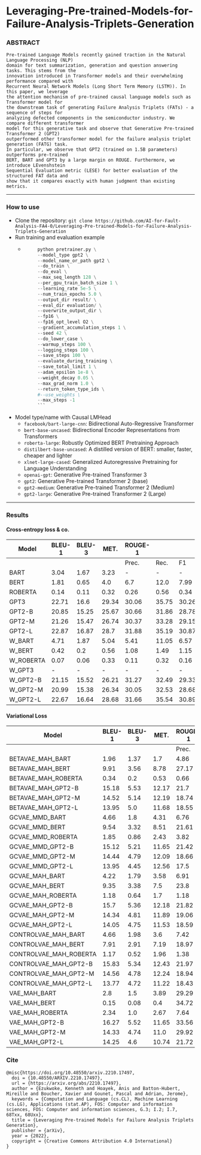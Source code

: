 # Leveraging-Pre-trained-Models-for-Failure-Analysis-Triplets-Generation

### ABSTRACT
```
Pre-trained Language Models recently gained traction in the Natural Language Processing (NLP)
domain for text summarization, generation and question answering tasks. This stems from the
innovation introduced in Transformer models and their overwhelming performance compared with
Recurrent Neural Network Models (Long Short Term Memory (LSTM)). In this paper, we leverage
the attention mechanism of pre-trained causal language models such as Transformer model for
the downstream task of generating Failure Analysis Triplets (FATs) - a sequence of steps for
analyzing defected components in the semiconductor industry. We compare different transformer
model for this generative task and observe that Generative Pre-trained Transformer 2 (GPT2)
outperformed other transformer model for the failure analysis triplet generation (FATG) task.
In particular, we observe that GPT2 (trained on 1.5B parameters) outperforms pre-trained 
BERT, BART and GPT3 by a large margin on ROUGE. Furthermore, we introduce LEvenshstein
Sequential Evaluation metric (LESE) for better evaluation of the structured FAT data and
show that it compares exactly with human judgment than existing metrics.
```

------------------------------

### How to use

 - Clone the repository: ```git clone https://github.com/AI-for-Fault-Analysis-FA4-0/Leveraging-Pre-trained-Models-for-Failure-Analysis-Triplets-Generation```
 - Run training and evaluation example
    - ```python
           python pretrainer.py \
           --model_type gpt2 \
           --model_name_or_path gpt2 \
           --do_train \
           --do_eval \
           --max_seq_length 128 \
           --per_gpu_train_batch_size 1 \
           --learning_rate 5e-5 \
           --num_train_epochs 5.0 \
           --output_dir result/ \
           --eval_dir evaluation/ \
           --overwrite_output_dir \
           --fp16 \
           --fp16_opt_level O2 \
           --gradient_accumulation_steps 1 \
           --seed 42 \
           --do_lower_case \
           --warmup_steps 100 \
           --logging_steps 100 \
           --save_steps 100 \
           --evaluate_during_training \
           --save_total_limit 1 \
           --adam_epsilon 1e-8 \
           --weight_decay 0.05 \
           --max_grad_norm 1.0 \
           --return_token_type_ids \
           #--use_weights \
           --max_steps -1
           ```
- Model type/name with Causal LMHead
  - ```facebook/bart-large-cnn```: Bidirectional Auto-Regressive Transformer
  - ```bert-base-uncased```: Bidirectional Encoder Representations from Transformers
  - ```roberta-large```: Robustly Optimized BERT Pretraining Approach
  - ```distilbert-base-uncased```: A distilled version of BERT: smaller, faster, cheaper and lighter
  - ```xlnet-large-cased```: Generalized Autoregressive Pretraining for Language Understanding
  - ```openai-gpt```: Generative Pre-trained Transformer 3
  - ```gpt2```: Generative Pre-trained Transformer 2 (base)
  - ```gpt2-medium```: Generative Pre-trained Transformer 2 (Medium)
  - ```gpt2-large```: Generative Pre-trained Transformer 2 (Large)

------------------------------

### Results

#### Cross-entropy loss & co.

| Model     | BLEU-1 | BLEU-3 | MET.  | ROUGE-1 |  |  |ROUGE-L  |  |  | LESE-1   |       |       |   Lev-1    |   LESE-3    |       |      |   Lev-3   |        PPL            |
|-----------|--------|--------|-------|---------|---------|--------|-------|--------|-------|-------|-------|-------|-------|-------|-------|------|------|--------------------|
|           |        |        |       | Prec.   | Rec.    | F1     | Prec. | Rec.   | F1    | Prec. | Rec.  | F1    |       | Prec. | Rec.  | F1   |      |                    |
| BART      | 3.04   | 1.67   | 3.23  | -       | -       | -      | -     | -      | -     | 2.12  | 3.85  | 2.28  | 73.0  | 0.01  | 0.0   | 0.0  | 24.0 | 1.0                |
| BERT      | 1.81   | 0.65   | 4.0   | 6.7     | 12.0    | 7.99   | 5.62  | 10.21  | 6.72  | 1.38  | 10.48 | 2.33  | 287.0 | 0.02  | 0.03  | 0.01 | 96.0 | 1.0                |
| ROBERTA   | 0.14   | 0.11   | 0.32  | 0.26    | 0.56    | 0.34   | 0.26  | 0.55   | 0.34  | 0.09  | 0.33  | 0.13  | 169.0 | 0.0   | 0.0   | 0.0  | 56.0 | 1.0                |
| GPT3      | 22.71  | 16.6   | 29.34 | 30.06   | 35.75   | 30.26  | 27.65 | 32.93  | 27.83 | 20.88 | 24.93 | 20.64 | 45.0  | 9.34  | 11.28 | 9.29 | 16.0 | 1.53 |
| GPT2-B    | 20.85  | 15.25  | 25.67 | 30.66   | 31.86   | 28.78  | 28.1  | 29.2   | 26.35 | 21.31 | 21.1  | 19.17 | 41.0  | 9.31  | 9.3   | 8.39 | 15.0 | 1.42 |
| GPT2-M    | 21.26  | 15.47  | 26.74 | 30.37   | 33.28   | 29.15  | 27.65 | 30.4   | 26.56 | 21.08 | 22.06 | 19.41 | 43.0  | 9.23  | 9.79  | 8.55 | 15.0 | 1.52 |
| GPT2-L    | 22.87  | 16.87  | 28.7  | 31.88   | 35.19   | 30.87  | 29.19 | 32.24  | 28.24 | 22.01 | 23.83 | 20.81 | 42.0  | 10.06 | 10.89 | 9.53 | 15.0 | 1.412 |
| W_BART    | 4.71   | 1.87   | 5.04  | 5.41    | 11.05   | 6.57   | 4.36  | 8.97   | 5.28  | 2.56  | 5.9   | 3.17  | 81.0  | 0.0   | 0.0   | 0.0  | 27.0 | 1.01 |
| W_BERT    | 0.42   | 0.2    | 0.56  | 1.08    | 1.49    | 1.15   | 0.97  | 1.37   | 1.04  | 0.33  | 1.15  | 0.44  | 74.0  | 0.01  | 0.0   | 0.0  | 24.0 | 1.0                |
| W_ROBERTA | 0.07   | 0.06   | 0.33  | 0.11    | 0.32    | 0.16   | 0.11  | 0.31   | 0.15  | 0.05  | 0.2   | 0.07  | 196.0 | 0.0   | 0.0   | 0.0  | 65.0 | 1.0                |
| W_GPT3    | -      | -      | -     | -       | -       | -      | -     | -      | -     | -     | -     | -     | -     | -     | -     | -    | -    | 1.34  |
| W_GPT2-B  | 21.15  | 15.52  | 26.21 | 31.27   | 32.49   | 29.33  | 28.51 | 29.64  | 26.72 | 21.64 | 21.52 | 19.49 | 41.0  | 9.59  | 9.62  | 8.65 | 15.0 | 1.28 |
| W_GPT2-M  | 20.99  | 15.38  | 26.34 | 30.05   | 32.53   | 28.68  | 27.44 | 29.76  | 26.2  | 21.0  | 21.68 | 19.28 | 42.0  | 9.43  | 9.75  | 8.67 | 15.0 | 1.34  |
| W_GPT2-L  | 22.67  | 16.64  | 28.68 | 31.66   | 35.54   | 30.89  | 29.02 | 32.54  | 28.26 | 21.93 | 24.09 | 20.8  | 43.0  | 10.1  | 11.17 | 9.62 | 16.0 | 1.26 |

#### Variational Loss

| Model                  | BLEU-1 | BLEU-3 | MET.  | ROUGE-1 |  |  |  ROUGE-L|  |  | LESE-1  |       |       |     Lev-1  |    LESE-3   |      |      |   Lev-3   |          PPL          |
|------------------------|--------|--------|-------|---------|---------|--------|-------|--------|-------|-------|-------|-------|-------|-------|------|------|------|--------------------|
|                        |        |        |       | Prec.   | Rec.    | F1     | Prec. | Rec.   | F1    | Prec. | Rec.  | F1    |       | Prec. | Rec. | F1   |      |                    |
| BETAVAE_MAH_BART       | 1.96   | 1.37   | 1.7   | 4.86    | 3.4     | 3.63   | 4.56  | 3.19   | 3.39  | 1.41  | 1.95  | 1.47  | 54.0  | 0.0   | 0.0  | 0.0  | 18.0 | 1.44  |
| BETAVAE_MAH_BERT       | 9.91   | 3.56   | 8.78  | 27.17   | 21.61   | 20.77  | 23.24 | 18.49  | 17.7  | 10.4  | 9.01  | 7.53  | 49.0  | 0.94  | 0.37 | 0.36 | 17.0 | 1.99 |
| BETAVAE_MAH_ROBERTA    | 0.34   | 0.2    | 0.53  | 0.66    | 1.35    | 0.81   | 0.61  | 1.24   | 0.75  | 0.24  | 1.03  | 0.35  | 265.0 | 0.0   | 0.0  | 0.0  | 88.0 | 1.94  |
| BETAVAE_MAH_GPT2-B     | 15.18  | 5.53   | 12.17 | 21.7    | 22.05   | 20.09  | 19.28 | 19.66  | 17.85 | 11.98 | 12.17 | 10.83 | 45.0  | 0.29  | 0.33 | 0.27 | 16.0 | 1.97 |
| BETAVAE_MAH_GPT2-M     | 14.52  | 5.14   | 12.19 | 18.74   | 22.03   | 18.52  | 16.52 | 19.48  | 16.32 | 10.26 | 12.71 | 10.18 | 50.0  | 0.3   | 0.41 | 0.31 | 18.0 | 2.05  |
| BETAVAE_MAH_GPT2-L     | 13.95  | 5.0    | 11.68 | 18.55   | 21.8    | 18.23  | 16.32 | 19.24  | 16.05 | 10.56 | 12.27 | 10.06 | 50.0  | 0.27  | 0.38 | 0.28 | 18.0 | 1.94  |
| GCVAE_MMD_BART         | 4.66   | 1.8    | 4.31  | 6.76    | 12.74   | 7.5    | 5.03  | 9.11   | 5.35  | 2.94  | 4.3   | 2.82  | 57.0  | 0.16  | 0.01 | 0.03 | 19.0 | 1.78 |
| GCVAE_MMD_BERT         | 9.54   | 3.32   | 8.51  | 21.61   | 20.21   | 18.31  | 18.29 | 17.25  | 15.5  | 8.16  | 9.14  | 6.87  | 54.0  | 0.42  | 0.18 | 0.16 | 19.0 | 2.46 |
| GCVAE_MMD_ROBERTA      | 1.85   | 0.86   | 2.43  | 3.82    | 6.44    | 4.17   | 3.29  | 5.61   | 3.59  | 1.58  | 4.28  | 1.84  | 143.0 | 0.07  | 0.01 | 0.01 | 48.0 | 2.45  |
| GCVAE_MMD_GPT2-B       | 15.12  | 5.21   | 11.65 | 21.42   | 21.43   | 19.69  | 18.88 | 18.99  | 17.38 | 11.61 | 11.83 | 10.56 | 44.0  | 0.23  | 0.26 | 0.22 | 16.0 | 2.53 |
| GCVAE_MMD_GPT2-M       | 14.44  | 4.79   | 12.09 | 18.66   | 22.74   | 18.7   | 16.4  | 20.08  | 16.44 | 10.02 | 13.5  | 10.21 | 54.0  | 0.18  | 0.29 | 0.2  | 19.0 | 2.59 |
| GCVAE_MMD_GPT2-L       | 13.95  | 4.45   | 12.56 | 17.5    | 24.57   | 18.52  | 15.17 | 21.37  | 16.06 | 9.37  | 14.86 | 10.12 | 62.0  | 0.16  | 0.23 | 0.17 | 22.0 | 2.40 |
| GCVAE_MAH_BART         | 4.22   | 1.79   | 3.58  | 6.91    | 10.26   | 6.96   | 5.24  | 7.45   | 5.08  | 2.82  | 3.41  | 2.53  | 50.0  | 0.09  | 0.01 | 0.02 | 17.0 | 1.78 |
| GCVAE_MAH_BERT         | 9.35   | 3.38   | 7.5   | 23.8    | 17.39   | 17.99  | 19.74 | 14.73  | 15.04 | 8.32  | 7.94  | 6.69  | 47.0  | 0.45  | 0.13 | 0.14 | 16.0 | 2.46 |
| GCVAE_MAH_ROBERTA      | 1.18   | 0.64   | 1.7   | 1.18    | 3.68    | 1.72   | 1.06  | 3.33   | 1.54  | 0.78  | 2.85  | 1.16  | 142.0 | 0.01  | 0.04 | 0.01 | 47.0 | 2.46 |
| GCVAE_MAH_GPT2-B       | 15.7   | 5.36   | 12.18 | 21.82   | 22.24   | 20.29  | 19.23 | 19.72  | 17.91 | 11.68 | 12.34 | 10.81 | 45.0  | 0.25  | 0.28 | 0.23 | 16.0 | 2.53 |
| GCVAE_MAH_GPT2-M       | 14.34  | 4.81   | 11.89 | 19.06   | 22.28   | 18.75  | 16.7  | 19.66  | 16.46 | 10.32 | 13.1  | 10.2  | 52.0  | 0.19  | 0.27 | 0.2  | 19.0 | 2.58 |
| GCVAE_MAH_GPT2-L       | 14.05  | 4.75   | 11.53 | 18.59   | 21.96   | 18.38  | 16.19 | 19.23  | 16.03 | 10.13 | 12.44 | 9.94  | 51.0  | 0.2   | 0.26 | 0.2  | 18.0 | 2.39  |
| CONTROLVAE_MAH_BART    | 4.66   | 1.98   | 3.6   | 7.42    | 9.69    | 7.42   | 5.48  | 6.94   | 5.29  | 2.57  | 2.57  | 2.09  | 47.0  | 0.21  | 0.02 | 0.04 | 16.0 | 1.78 |
| CONTROLVAE_MAH_BERT    | 7.91   | 2.91   | 7.19  | 18.97   | 17.7    | 15.82  | 15.88 | 15.11  | 13.3  | 7.13  | 8.4   | 5.97  | 57.0  | 0.32  | 0.17 | 0.13 | 20.0 | 2.46 |
| CONTROLVAE_MAH_ROBERTA | 1.17   | 0.52   | 1.96  | 1.38    | 4.7     | 2.04   | 1.2   | 4.17   | 1.78  | 0.87  | 4.24  | 1.38  | 200.0 | 0.0   | 0.01 | 0.0  | 67.0 | 2.45  |
| CONTROLVAE_MAH_GPT2-B  | 15.83  | 5.34   | 12.43 | 21.97   | 22.66   | 20.51  | 19.34 | 20.06  | 18.09 | 11.6  | 12.75 | 10.92 | 46.0  | 0.23  | 0.3  | 0.23 | 17.0 | 2.54 |
| CONTROLVAE_MAH_GPT2-M  | 14.56  | 4.78   | 12.24 | 18.94   | 23.02   | 18.95  | 16.61 | 20.29  | 16.64 | 10.34 | 13.68 | 10.43 | 53.0  | 0.17  | 0.26 | 0.19 | 19.0 | 2.58 |
| CONTROLVAE_MAH_GPT2-L  | 13.77  | 4.72   | 11.22 | 18.43   | 21.1    | 17.91  | 16.09 | 18.46  | 15.64 | 10.16 | 11.86 | 9.67  | 50.0  | 0.19  | 0.21 | 0.17 | 18.0 | 2.39  |
| VAE_MAH_BART           | 2.8    | 1.5    | 3.89  | 29.29   | 9.75    | 13.63  | 22.94 | 7.76   | 10.71 | 19.24 | 4.41  | 6.77  | 38.0  | 3.11  | 0.35 | 0.61 | 13.0 | 4.87  |
| VAE_MAH_BERT           | 0.15   | 0.08   | 0.4   | 34.72   | 5.42    | 8.48   | 30.04 | 4.32   | 6.82  | 5.31  | 0.51  | 0.87  | 39.0  | inf   | 0.18 | nan  | 13.0 | 6.68  |
| VAE_MAH_ROBERTA        | 2.34   | 1.0    | 2.67  | 7.64    | 7.51    | 5.94   | 6.94  | 6.98   | 5.44  | 3.36  | 5.19  | 2.7   | 79.0  | 0.38  | 0.06 | 0.08 | 27.0 | 7.0                |
| VAE_MAH_GPT2-B         | 16.27  | 5.52   | 11.65 | 33.56   | 19.81   | 23.16  | 27.29 | 16.48  | 19.06 | 15.56 | 10.45 | 11.47 | 38.0  | 0.17  | 0.11 | 0.12 | 14.0 | 9.01  |
| VAE_MAH_GPT2-M         | 14.33  | 4.74   | 11.0  | 29.92   | 19.76   | 21.23  | 24.71 | 16.69  | 17.75 | 15.92 | 11.21 | 11.37 | 42.0  | 0.25  | 0.12 | 0.12 | 15.0 | 7.58  |
| VAE_MAH_GPT2-L         | 14.25  | 4.6    | 10.74 | 21.72   | 19.39   | 18.69  | 18.19 | 16.45  | 15.73 | 10.56 | 11.3  | 9.68  | 47.0  | 0.09  | 0.11 | 0.08 | 17.0 | 6.02  |


### Cite

```
@misc{https://doi.org/10.48550/arxiv.2210.17497,
  doi = {10.48550/ARXIV.2210.17497},
  url = {https://arxiv.org/abs/2210.17497},
  author = {Ezukwoke, Kenneth and Hoayek, Anis and Batton-Hubert, Mireille and Boucher, Xavier and Gounet, Pascal and Adrian, Jerome},
  keywords = {Computation and Language (cs.CL), Machine Learning (cs.LG), Applications (stat.AP), FOS: Computer and information sciences, FOS: Computer and information sciences, G.3; I.2; I.7, 68Txx, 68Uxx},
  title = {Leveraging Pre-trained Models for Failure Analysis Triplets Generation},
  publisher = {arXiv},
  year = {2022},
  copyright = {Creative Commons Attribution 4.0 International}
}
```
